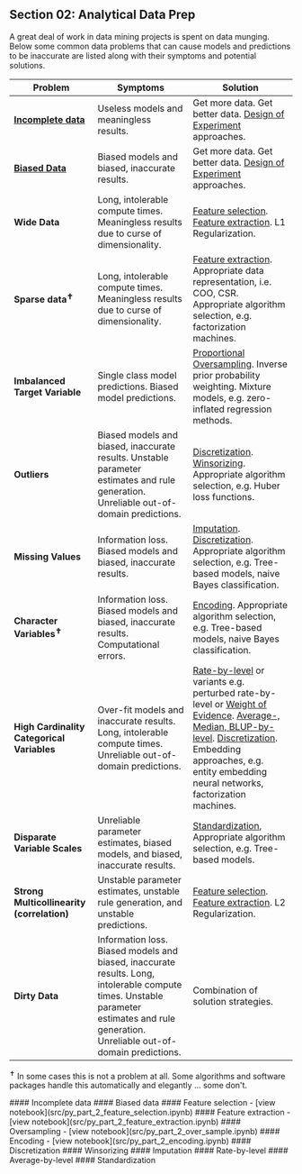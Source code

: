 ## Section 02: Analytical Data Prep

A great deal of work in data mining projects is spent on data munging. Below some common data problems that can cause models and predictions to be inaccurate are listed along with their symptoms and potential solutions.

Problem | Symptoms | Solution
--- | --- | ---
**[Incomplete data](#incomplete)** | Useless models and meaningless results. | Get more data. Get better data. [Design of Experiment](https://en.wikipedia.org/wiki/Design_of_experiments) approaches.
**[Biased Data](#bias)** | Biased models and biased, inaccurate results. | Get more data. Get better data. [Design of Experiment](https://en.wikipedia.org/wiki/Design_of_experiments) approaches.
**Wide Data** | Long, intolerable compute times. Meaningless results due to curse of dimensionality. | [Feature selection](#f-selection). [Feature extraction](#f-extraction). L1 Regularization.
**Sparse data<sup>&#10013;</sup>** | Long, intolerable compute times. Meaningless results due to curse of dimensionality. | [Feature extraction](#f-extraction). Appropriate data representation, i.e. COO, CSR. Appropriate algorithm selection, e.g. factorization  machines.
**Imbalanced Target Variable** | Single class model predictions. Biased model predictions. | [Proportional Oversampling](#oversamp). Inverse prior probability weighting. Mixture models, e.g. zero-inflated regression methods.
**Outliers** | Biased models and biased, inaccurate results. Unstable parameter estimates and rule generation. Unreliable out-of-domain predictions. | [Discretization](#discret). [Winsorizing](#winsor). Appropriate algorithm selection, e.g. Huber loss functions.
**Missing Values** | Information loss. Biased models and biased, inaccurate results. | [Imputation](#impute). [Discretization](#discret). Appropriate algorithm selection, e.g. Tree-based models, naive Bayes classification.
**Character Variables<sup>&#10013;</sup>** | Information loss. Biased models and biased, inaccurate results. Computational errors. | [Encoding](#encode). Appropriate algorithm selection, e.g. Tree-based models, naive Bayes classification.
**High Cardinality Categorical Variables** | Over-fit models and inaccurate results. Long, intolerable compute times. Unreliable out-of-domain predictions. | [Rate-by-level](#r-by-level) or variants e.g. perturbed rate-by-level or [Weight of Evidence](http://support.sas.com/documentation/cdl/en/prochp/66409/HTML/default/viewer.htm#prochp_hpbin_details02.htm). [Average-, Median, BLUP-by-level](#a-by-level). [Discretization](#discret). Embedding approaches, e.g. entity embedding neural networks, factorization machines.
**Disparate Variable Scales** | Unreliable parameter estimates, biased models, and biased, inaccurate results. | [Standardization](#standard), Appropriate algorithm selection, e.g. Tree-based models.
**Strong Multicollinearity (correlation)** | Unstable parameter estimates, unstable rule generation, and unstable predictions. | [Feature selection](#f-selection). [Feature extraction](#f-extraction). L2 Regularization.
**Dirty Data** | Information loss. Biased models and biased, inaccurate results. Long, intolerable compute times. Unstable parameter estimates and rule generation. Unreliable out-of-domain predictions. | Combination of solution strategies.

<sup>&#10013;</sup> In some cases this is not a problem at all. Some algorithms and software packages handle this automatically and elegantly ... some don't.

<a name='incomplete'/>
#### Incomplete data

<a name='bias'/>
#### Biased data

<a name='f-selection'/>
#### Feature selection - [view notebook](src/py_part_2_feature_selection.ipynb)

<a name='f-extraction'/>
#### Feature extraction - [view notebook](src/py_part_2_feature_extraction.ipynb)

<a name='oversamp'/>
#### Oversampling - [view notebook](src/py_part_2_over_sample.ipynb)

<a name='encode'/>
#### Encoding - [view notebook](src/py_part_2_encoding.ipynb)

<a name='discret'/>
#### Discretization

<a name='winsor'/>
#### Winsorizing

<a name='impute'/>
#### Imputation

<a name='r-by-level'/>
#### Rate-by-level

<a name='a-by-level'/>
#### Average-by-level

<a name='standard'/>
#### Standardization
